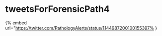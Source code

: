 # tweetsForForensicPath4

{% embed url="https://twitter.com/PathologyAlerts/status/1144987200100155397% }

